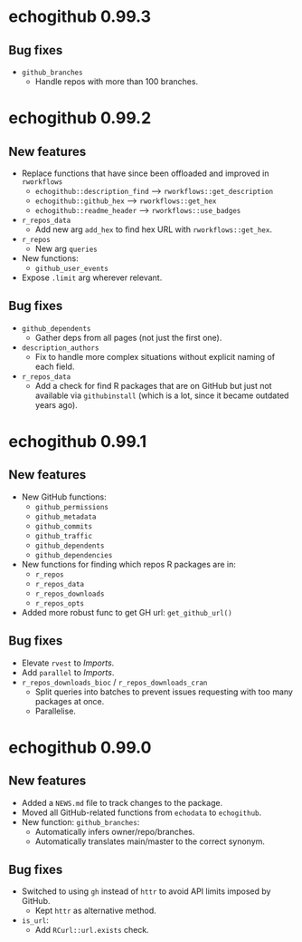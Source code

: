 # echogithub 0.99.3

## Bug fixes

* `github_branches`
    - Handle repos with more than 100 branches.


# echogithub 0.99.2

## New features

* Replace functions that have since been offloaded and improved in `rworkflows`
    - `echogithub::description_find` --> `rworkflows::get_description`
    - `echogithub::github_hex` --> `rworkflows::get_hex`
    - `echogithub::readme_header` --> `rworkflows::use_badges`
* `r_repos_data`
    - Add new arg `add_hex` to find hex URL with `rworkflows::get_hex`.
* `r_repos`
    - New arg `queries`
* New functions:
    - `github_user_events`
* Expose `.limit` arg wherever relevant.

## Bug fixes

* `github_dependents`
    - Gather deps from all pages (not just the first one).
* `description_authors`
    - Fix to handle more complex situations 
    without explicit naming of each field.
* `r_repos_data`
    - Add a check for find R packages that are on GitHub but just not available 
    via `githubinstall` (which is a lot, since it became outdated years ago).
    

# echogithub 0.99.1

## New features

* New GitHub functions:
    - `github_permissions`
    - `github_metadata`
    - `github_commits`
    - `github_traffic`
    - `github_dependents`
    - `github_dependencies`
* New functions for finding which repos R packages are in:
    - `r_repos`
    - `r_repos_data`
    - `r_repos_downloads`
    - `r_repos_opts`
* Added more robust func to get GH url: `get_github_url()`
    
## Bug fixes

* Elevate `rvest` to *Imports*.
* Add `parallel` to *Imports*. 
* `r_repos_downloads_bioc`  / `r_repos_downloads_cran`
    - Split queries into batches to prevent issues 
        requesting with too many packages at once.
    - Parallelise.
    
# echogithub 0.99.0

## New features

* Added a `NEWS.md` file to track changes to the package.
* Moved all GitHub-related functions from `echodata` to `echogithub`.
* New function: `github_branches`:
    - Automatically infers owner/repo/branches. 
    - Automatically translates main/master to the correct synonym.
    
## Bug fixes

* Switched to using `gh` instead of `httr` to avoid API limits imposed by GitHub.
    - Kept `httr` as alternative method.
* `is_url`:
    - Add `RCurl::url.exists` check.
